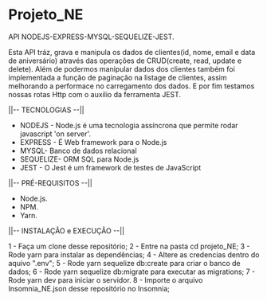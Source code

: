 # Projeto_NE

API NODEJS-EXPRESS-MYSQL-SEQUELIZE-JEST.

Esta API tráz, grava e manipula os dados de clientes(id, nome, email e data de aniversário) através das operações de CRUD(create, read, update e delete). Além de podermos manipular dados dos clientes também foi implementada a função de paginação na listage de clientes, assim melhorando a performace no carregamento dos dados. E por fim testamos nossas rotas Http com o auxilio da ferramenta JEST.


||-- TECNOLOGIAS --||

* NODEJS - Node.js é uma tecnologia assíncrona que permite rodar javascript 'on server'.
* EXPRESS - É Web framework para o Node.js
* MYSQL- Banco de dados relacional
* SEQUELIZE- ORM SQL para Node.js
* JEST - O Jest é um framework de testes de JavaScript

||-- PRÉ-REQUISITOS --||

* Node.js.
* NPM.
* Yarn.


||-- INSTALAÇÂO e EXECUÇÂO --||

1 - Faça um clone desse repositório;
2 - Entre na pasta cd projeto_NE;
3 - Rode yarn para instalar as dependências;
4 - Altere as credencias dentro do aquivo ".env";
5 - Rode yarn sequelize db:create para criar o banco de dados;
6 - Rode yarn sequelize db:migrate para executar as migrations;
7 - Rode yarn dev para iniciar o servidor.
8 - Importe o arquivo Insomnia_NE.json desse repositório no Insomnia;





